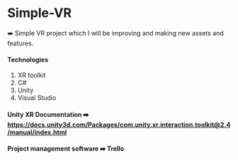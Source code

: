 # Simple-VR 

➡️  Simple VR project which I will be improving and making new assets and features.

#### **Technologies** 

1. XR toolkit
2. C#
3. Unity
4. Visual Studio

#### Unity XR Documentation ➡️ https://docs.unity3d.com/Packages/com.unity.xr.interaction.toolkit@2.4/manual/index.html

#### Project management software ➡️ Trello
